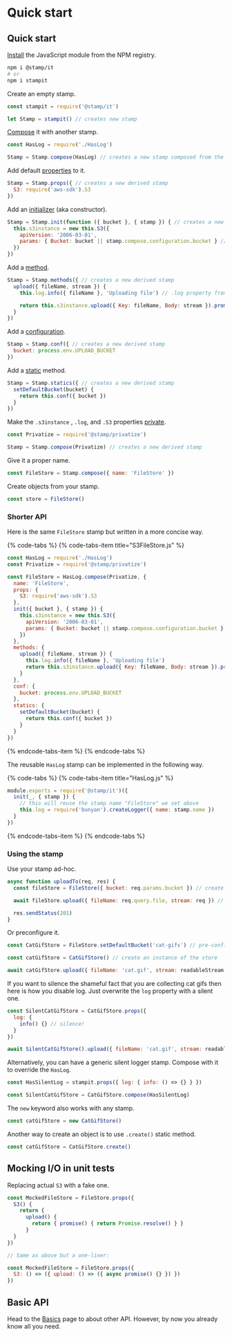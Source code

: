 # Quick start

## Quick start

[Install](../essentials/installation.md) the JavaScript module from the NPM registry.

```bash
npm i @stamp/it
# or
npm i stampit
```

Create an empty stamp.

```javascript
const stampit = require('@stamp/it')

let Stamp = stampit() // creates new stamp
```

[Compose](../essentials/what-is-a-stamp.md#composing-stamps) it with another stamp.

```javascript
const HasLog = require('./HasLog')

Stamp = Stamp.compose(HasLog) // creates a new stamp composed from the two
```

Add default [properties](properties.md) to it.

```javascript
Stamp = Stamp.props({ // creates a new derived stamp
  S3: require('aws-sdk').S3
})
```

Add an [initializer](initializers.md) \(aka constructor\).

```javascript
Stamp = Stamp.init(function ({ bucket }, { stamp }) { // creates a new derived stamp
  this.s3instance = new this.S3({ 
    apiVersion: '2006-03-01', 
    params: { Bucket: bucket || stamp.compose.configuration.bucket } // using configuration.bucket, see below
  })
})
```

Add a [method](methods.md).

```javascript
Stamp = Stamp.methods({ // creates a new derived stamp
  upload({ fileName, stream }) {
    this.log.info({ fileName }, 'Uploading file') // .log property from the HasLog stamp

    return this.s3instance.upload({ Key: fileName, Body: stream }).promise() // see above
  }
})
```

Add a [configuration](configuration.md).

```javascript
Stamp = Stamp.conf({ // creates a new derived stamp
  bucket: process.env.UPLOAD_BUCKET
})
```

Add a [static](static-properties.md) method.

```javascript
Stamp = Stamp.statics({ // creates a new derived stamp
  setDefaultBucket(bucket) {
    return this.conf({ bucket })
  }
})
```

Make the `.s3instance` , `.log`, and `.S3` properties [private](../ecosystem/stamp-privatize.md).

```javascript
const Privatize = require('@stamp/privatize')

Stamp = Stamp.compose(Privatize) // creates a new derived stamp
```

Give it a proper name.

```javascript
const FileStore = Stamp.compose({ name: 'FileStore' })
```

Create objects from your stamp.

```javascript
const store = FileStore()
```

### Shorter API

Here is the same `FileStore` stamp but written in a more concise way.

{% code-tabs %}
{% code-tabs-item title="S3FileStore.js" %}
```javascript
const HasLog = require('./HasLog')
const Privatize = require('@stamp/privatize')

const FileStore = HasLog.compose(Privatize, {
  name: 'FileStore',
  props: {
    S3: require('aws-sdk').S3
  },
  init({ bucket }, { stamp }) {
    this.s3instance = new this.S3({ 
      apiVersion: '2006-03-01', 
      params: { Bucket: bucket || stamp.compose.configuration.bucket }
    })
  },
  methods: {
    upload({ fileName, stream }) {
      this.log.info({ fileName }, 'Uploading file')
      return this.s3instance.upload({ Key: fileName, Body: stream }).promise()
    }
  },
  conf: {
    bucket: process.env.UPLOAD_BUCKET
  },
  statics: {
    setDefaultBucket(bucket) {
      return this.conf({ bucket })
    }
  }
})
```
{% endcode-tabs-item %}
{% endcode-tabs %}

The reusable `HasLog` stamp can be implemented in the following way.

{% code-tabs %}
{% code-tabs-item title="HasLog.js" %}
```javascript
module.exports = require('@stamp/it')({
  init(_, { stamp }) {
    // this will reuse the stamp name "FileStore" we set above
    this.log = require('bunyan').createLogger({ name: stamp.name })
  }
})
```
{% endcode-tabs-item %}
{% endcode-tabs %}

### Using the stamp

Use your stamp ad-hoc.

```javascript
async function uploadTo(req, res) {
  const fileStore = FileStore({ bucket: req.params.bucket }) // create instance

  await fileStore.upload({ fileName: req.query.file, stream: req }) // use the method of the stamp

  res.sendStatus(201)
}
```

Or preconfigure it.

```javascript
const CatGifStore = FileStore.setDefaultBucket('cat-gifs') // pre-configuring the bucket name

const catGifStore = CatGifStore() // create an instance of the store

await catGifStore.upload({ fileName: 'cat.gif', stream: readableStream })
```

If you want to silence the shameful fact that you are collecting cat gifs then here is how you disable log. Just overwrite the `log` property with a silent one.

```javascript
const SilentCatGifStore = CatGifStore.props({
  log: {
    info() {} // silence!
  }
})

await SilentCatGifStore().upload({ fileName: 'cat.gif', stream: readableStream })
```

Alternatively, you can have a generic silent logger stamp. Compose with it to override the `HasLog`.

```javascript
const HasSilentLog = stampit.props({ log: { info: () => {} } })

const SilentCatGifStore = CatGifStore.compose(HasSilentLog)
```

The `new` keyword also works with any stamp.

```javascript
const catGifStore = new CatGifStore()
```

Another way to create an object is to use `.create()` static method.

```javascript
const catGifStore = CatGifStore.create()
```

## Mocking I/O in unit tests

Replacing actual `S3` with a fake one.

```javascript
const MockedFileStore = FileStore.props({
  S3() {
    return {
      upload() {
        return { promise() { return Promise.resolve() } }
      }
  }
})

// Same as above but a one-liner:

const MockedFileStore = FileStore.props({
  S3: () => ({ upload: () => ({ async promise() {} }) })
})
```

## Basic API

Head to the [Basics](basics.md) page to about other API. However, by now you already know all you need.

